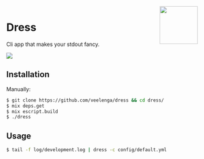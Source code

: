 <img src='https://media.githubusercontent.com/media/veelenga/ss/master/dress/logo.png' width='100' align='right'>

# Dress

Cli app that makes your stdout fancy.

![](https://media.githubusercontent.com/media/veelenga/ss/master/dress/demo.gif)

## Installation

Manually:

```sh
$ git clone https://github.com/veelenga/dress && cd dress/
$ mix deps.get
$ mix escript.build
$ ./dress
```

## Usage

```sh
$ tail -f log/development.log | dress -c config/default.yml
```
